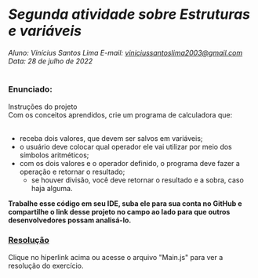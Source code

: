 # ***Segunda atividade sobre Estruturas e variáveis***
_Aluno: Vinícius Santos Lima  E-mail: viniciussantoslima2003@gmail.com<br>Data: 28 de julho de 2022_
#  

### Enunciado: 
Instruções do projeto<br>
Com os conceitos aprendidos, crie um programa de calculadora que: <br>
<br>
- receba dois valores, que devem ser salvos em variáveis; 
- o usuário deve colocar qual operador ele vai utilizar por meio dos símbolos aritméticos; 
- com os dois valores e o operador definido, o programa deve fazer a operação e retornar o resultado; 
  - se houver divisão, você deve retornar o resultado e a sobra, caso haja alguma. 

**Trabalhe esse código em seu IDE, suba ele para sua conta no GitHub e compartilhe o link desse projeto no campo ao lado para que outros desenvolvedores possam analisá-lo.**

<h3><a href="https://refactoring.guru/design-patterns/iterator">Resolução</a></h3>
Clique no hiperlink acima ou acesse o arquivo "Main.js" para ver a resolução do exercício.<br>
